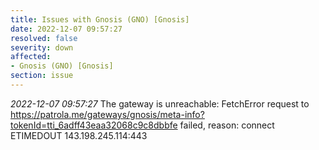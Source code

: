 ```yaml
---
title: Issues with Gnosis (GNO) [Gnosis]
date: 2022-12-07 09:57:27
resolved: false
severity: down
affected:
- Gnosis (GNO) [Gnosis]
section: issue
---
```


*2022-12-07 09:57:27* The gateway is unreachable: FetchError request to https://patrola.me/gateways/gnosis/meta-info?tokenId=tti_6adff43eaa32068c9c8dbbfe failed, reason: connect ETIMEDOUT 143.198.245.114:443
